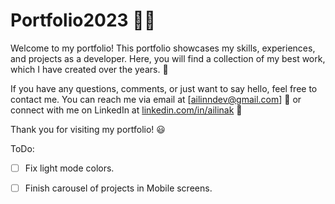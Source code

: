 # Portfolio2023 👨‍💻

Welcome to my portfolio! This portfolio showcases my skills, experiences, and projects as a developer. Here, you will find a collection of my best work, which I have created over the years. 💪

If you have any questions, comments, or just want to say hello, feel free to contact me. You can reach me via email at [ailinndev@gmail.com] 📧 or connect with me on LinkedIn at [linkedin.com/in/ailinak](https://www.linkedin.com/in/ailinak) 👋

Thank you for visiting my portfolio! 😃

ToDo:
- [ ] Fix light mode colors.
- [ ] Finish carousel of projects in Mobile screens.

